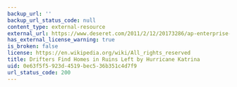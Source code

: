 ```yaml
---
backup_url: ''
backup_url_status_code: null
content_type: external-resource
external_url: https://www.deseret.com/2011/2/12/20173286/ap-enterprise-drifters-find-home-in-katrina-ruins#in-this-tuesday-jan-18-2011-picture-a-homeless-person-is-covered-in-blankets-in-jackson-square-in-new-orleans-more-than-five-years-after-katrina-new-orleans-is-struggling-to-deal-with-more-than-40000-abandoned-properties-all-of-them-in-various-states-of-neglect-and-collapse-and-in-these-wastelands-an-estimated-3000-homeless-find-refuge-every-night
has_external_license_warning: true
is_broken: false
license: https://en.wikipedia.org/wiki/All_rights_reserved
title: Drifters Find Homes in Ruins Left by Hurricane Katrina
uid: 0e63f5f5-923d-4519-bec5-36b351c4d7f9
url_status_code: 200
---
```

